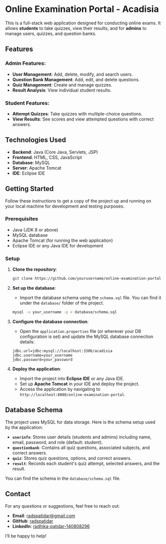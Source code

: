 # Online Examination Portal - Acadisia

This is a full-stack web application designed for conducting online exams. It allows **students** to take quizzes, view their results, and for **admins** to manage users, quizzes, and question banks.

## Features

### Admin Features:
- **User Management**: Add, delete, modify, and search users.
- **Question Bank Management**: Add, edit, and delete questions.
- **Quiz Management**: Create and manage quizzes.
- **Result Analysis**: View individual student results.

### Student Features:
- **Attempt Quizzes**: Take quizzes with multiple-choice questions.
- **View Results**: See scores and view attempted questions with correct answers.

## Technologies Used

- **Backend**: Java (Core Java, Servlets, JSP)
- **Frontend**: HTML, CSS, JavaScript
- **Database**: MySQL
- **Server**: Apache Tomcat
- **IDE**: Eclipse IDE

## Getting Started

Follow these instructions to get a copy of the project up and running on your local machine for development and testing purposes.

### Prerequisites

- Java (JDK 8 or above)
- MySQL database
- Apache Tomcat (for running the web application)
- Eclipse IDE or any Java IDE for development

### Setup

1. **Clone the repository**:

    ```bash
    git clone https://github.com/yourusername/online-examination-portal.git
    ```

2. **Set up the database**:
    - Import the database schema using the `schema.sql` file. You can find it under the `database/` folder of the project.
    
    ```bash
    mysql -u your_username -p < database/schema.sql
    ```

3. **Configure the database connection**:
    - Open the `application.properties` file (or wherever your DB configuration is set) and update the MySQL database connection details:
    
    ```properties
    jdbc.url=jdbc:mysql://localhost:3306/acadisia
    jdbc.username=your_username
    jdbc.password=your_password
    ```

4. **Deploy the application**:
    - Import the project into **Eclipse IDE** or any Java IDE.
    - Set up **Apache Tomcat** in your IDE and deploy the project.
    - Access the application by navigating to `http://localhost:8080/online-examination-portal`.


## Database Schema

The project uses MySQL for data storage. Here is the schema setup used by the application:

- **`userinfo`**: Stores user details (students and admins) including name, email, password, and role (default: student).
- **`questionbank`**: Contains all quiz questions, associated subjects, and correct answers.
- **`quiz`**: Stores quiz questions, options, and correct answers.
- **`result`**: Records each student's quiz attempt, selected answers, and the result.

You can find the schema in the `database/schema.sql` file.

## Contact

For any questions or suggestions, feel free to reach out:

- **Email**: radspatidar@gmail.com
- **GitHub**: [radspatidar](https://github.com/radspatidar)
- **LinkedIn**: [radhika-patidar-140808296](https://www.linkedin.com/in/radhika-patidar-140808296)

I’ll be happy to help!
